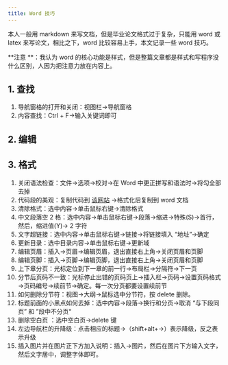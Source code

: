 ```yaml
---
title: Word 技巧
---
```


本人一般用 markdown 来写文档，但是毕业论文格式过于复杂，只能用 word 或 latex 来写论文，相比之下，word 比较容易上手，本文记录一些 word 技巧。

**注意 **：我认为 word 的核心功能是样式，但是整篇文章都是样式和写程序没什么区别，人因为把注意力放在内容上。

## 1. 查找

1. 导航窗格的打开和关闭：视图栏→导航窗格
2. 内容查找：Ctrl + F→输入关键词即可

## 2. 编辑

## 3. 格式

1. 关闭语法检查：文件→选项→校对→在 Word 中更正拼写和语法时→将勾全部去掉
2. 代码段的美观：复制代码到 [该网站](http://www.planetb.ca/syntax-highlight-word) →格式化后复制到 word 文档
3. 清除格式：选中内容→单击鼠标右键→清除格式
4. 中文段落空 2 格：选中内容→单击鼠标右键→段落→缩进→特殊(S)→首行，然后，缩进值(Y)→ 2 字符
5. 文字超链接：选中内容→单击鼠标右键→链接→将链接填入 “地址”→确定
6. 更新目录：选中目录内容→单击鼠标右键→更新域
7. 编辑页眉：插入→页眉→编辑页眉，退出直接右上角→关闭页眉和页脚
8. 编辑页脚：插入→页脚→编辑页脚，退出直接右上角→关闭页眉和页脚
9. 上下章分页：光标定位到下一章的前一行→布局栏→分隔符→下一页
10. 分节后页码不一致：光标停止出错的页码页上→插入栏→页码→设置页码格式→页码编号→续前节→确定。每一次分页都要设置续前节
11. 如何删除分节符：视图→大纲→鼠标选中分节符，按 delete 删除。
12. 标题前面的小黑点如何去掉：选中内容→段落→换行和分页→取消 “与下段同页” 和 ”段中不分页“
13. 删除空白页 ：选中空白页→delete 键
14. 左边导航栏的升降级：点击相应的标题→（shift+alt+→）表示降级，反之表示升级
15. 插入图片并在图片正下方加入说明：插入→图片，然后在图片下方输入文字，然后文字居中，调整字体即可。

